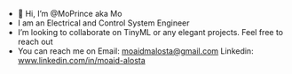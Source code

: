 - 👋 Hi, I’m @MoPrince aka Mo 
- I am an Electrical and Control System Engineer 
- I’m looking to collaborate on TinyML or any elegant projects. Feel free to reach out
- You can reach me on
    Email: moaidmalosta@gmail.com
    Linkedin: www.linkedin.com/in/moaid-alosta

<!---
MoPrince/MoPrince is a ✨ special ✨ repository because its `README.md` (this file) appears on your GitHub profile.
You can click the Preview link to take a look at your changes.
--->
